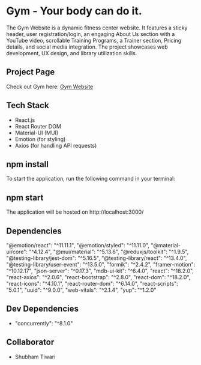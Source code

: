 # Gym - Your body can do it.

The Gym Website is a dynamic fitness center website. It features a sticky header, user registration/login, an engaging About Us section with a YouTube video, scrollable Training Programs, a Trainer section, Pricing details, and social media integration. The project showcases web development, UX design, and library utilization skills.

## Project Page

Check out Gym here: [Gym Website](https://prismatic-sunburst-318848.netlify.app)

## Tech Stack

- React.js
- React Router DOM
- Material-UI (MUI)
- Emotion (for styling)
- Axios (for handling API requests)

## npm install

To start the application, run the following command in your terminal:

## npm start

The application will be hosted on http://localhost:3000/

## Dependencies

"@emotion/react": "^11.11.1",
"@emotion/styled": "^11.11.0",
"@material-ui/core": "^4.12.4",
"@mui/material": "^5.13.6",
"@reduxjs/toolkit": "^1.9.5",
"@testing-library/jest-dom": "^5.16.5",
"@testing-library/react": "^13.4.0",
"@testing-library/user-event": "^13.5.0",
"formik": "^2.4.2",
"framer-motion": "^10.12.17",
"json-server": "^0.17.3",
"mdb-ui-kit": "^6.4.0",
"react": "^18.2.0",
"react-axios": "^2.0.6",
"react-bootstrap": "^2.8.0",
"react-dom": "^18.2.0",
"react-icons": "^4.10.1",
"react-router-dom": "^6.14.0",
"react-scripts": "5.0.1",
"uuid": "^9.0.0",
"web-vitals": "^2.1.4",
"yup": "^1.2.0"

## Dev Dependencies

- "concurrently": "^8.1.0"

## Collaborator

- Shubham Tiwari
